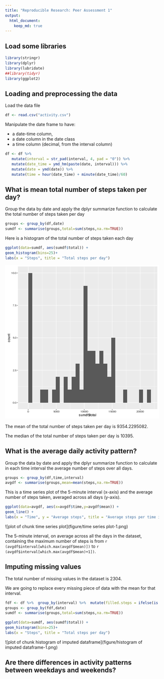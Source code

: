 ```yaml
---
title: "Reproducible Research: Peer Assessment 1"
output: 
  html_document:
    keep_md: true
---
```


## Load some libraries

```r
library(stringr)
library(dplyr)
library(lubridate)
##library(tidyr)
library(ggplot2)
```

## Loading and preprocessing the data
Load the data file

```r
df <- read.csv("activity.csv")
```

Manipulate the date frame to have:
- a  date-time column,
- a date column in the date class
- a time column (decimal, from the interval column)

```r
df <- df %>%
   mutate(interval = str_pad(interval, 4, pad = "0")) %>%
   mutate(date_time = ymd_hm(paste(date, interval))) %>%
   mutate(date = ymd(date)) %>%
   mutate(time = hour(date_time) + minute(date_time)/60)
```


## What is mean total number of steps taken per day?

Group the data by date and apply the dplyr summarize function to
calculate the total number of steps taken per day

```r
groups <- group_by(df,date)
sumdf <- summarise(groups,total=sum(steps,na.rm=TRUE))
```

Here is a histogram of the total number of steps taken each day

```r
ggplot(data=sumdf, aes(sumdf$total)) +
geom_histogram(bins=25)+
labs(x = "Steps", title = "Total steps per day")
```

![plot of chunk histogram](figure/histogram-1.png) 

The mean of the total number of steps taken per day is 9354.2295082.

The median of the total number of steps taken per day is 10395.

## What is the average daily activity pattern?

Group the data by date and apply the dplyr summarize function to
calculate in each time interval the average number of steps over all
days.

```r
groups <- group_by(df,time,interval)
avgdf <- summarise(groups,mean=mean(steps,na.rm=TRUE))
```

This is a time series plot of the 5-minute interval (x-axis) and the
average number of steps taken, averaged across all days (y-axis).

```r
ggplot(data=avgdf, aes(x=avgdf$time,y=avgdf$mean)) +
geom_line() +
labs(x = "Time", y = "Average steps", title = "Average steps per time interval")
```

![plot of chunk time series plot](figure/time series plot-1.png) 

The 5-minute interval, on average across all the days in the dataset,
containing the maximum number of steps is from `r
(avgdf$interval[which.max(avgdf$mean)])` to `r
(avgdf$interval[which.max(avgdf$mean)+1])`.


## Imputing missing values

The total number of missing values in the dataset is 2304.

We are going to replace every missing piece of data with the mean for
that interval.


```r
fdf <- df %>%  group_by(interval) %>%  mutate(filled.steps = ifelse(is.na(steps), mean(steps, na.rm=TRUE), steps))
groups <- group_by(fdf,date)
sumdf <- summarise(groups,total=sum(steps,na.rm=TRUE))
```



```r
ggplot(data=sumdf, aes(sumdf$total)) +
geom_histogram(bins=25)+
labs(x = "Steps", title = "Total steps per day")
```

![plot of chunk histogram of imputed dataframe](figure/histogram of imputed dataframe-1.png) 



## Are there differences in activity patterns between weekdays and weekends?
